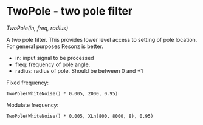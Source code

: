 # TwoPole - two pole filter

_TwoPole(in, freq, radius)_

A two pole filter. This provides lower level access to setting of pole location.  For general purposes Resonz is better.

- in: input signal to be processed
- freq: frequency of pole angle.
- radius: radius of pole. Should be between 0 and +1

Fixed frequency:

	TwoPole(WhiteNoise() * 0.005, 2000, 0.95)

Modulate frequency:

	TwoPole(WhiteNoise() * 0.005, XLn(800, 8000, 8), 0.95)

